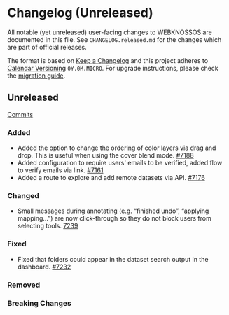 # Changelog (Unreleased)

All notable (yet unreleased) user-facing changes to WEBKNOSSOS are documented in this file.
See `CHANGELOG.released.md` for the changes which are part of official releases.

The format is based on [Keep a Changelog](http://keepachangelog.com/en/1.0.0/)
and this project adheres to [Calendar Versioning](http://calver.org/) `0Y.0M.MICRO`.
For upgrade instructions, please check the [migration guide](MIGRATIONS.released.md).

## Unreleased
[Commits](https://github.com/scalableminds/webknossos/compare/23.08.0...HEAD)

### Added
- Added the option to change the ordering of color layers via drag and drop. This is useful when using the cover blend mode. [#7188](https://github.com/scalableminds/webknossos/pull/7188)
- Added configuration to require users' emails to be verified, added flow to verify emails via link. [#7161](https://github.com/scalableminds/webknossos/pull/7161)
- Added a route to explore and add remote datasets via API. [#7176](https://github.com/scalableminds/webknossos/pull/7176)

### Changed
- Small messages during annotating (e.g. “finished undo”, “applying mapping…”) are now click-through so they do not block users from selecting tools. [7239](https://github.com/scalableminds/webknossos/pull/7239)

### Fixed
- Fixed that folders could appear in the dataset search output in the dashboard. [#7232](https://github.com/scalableminds/webknossos/pull/7232)

### Removed

### Breaking Changes
